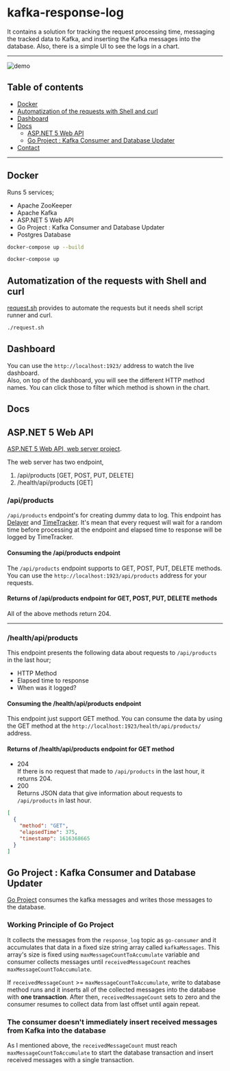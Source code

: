 # kafka-response-log
It contains a solution for tracking the request processing time, messaging the tracked data to Kafka, and inserting the Kafka messages into the database. Also, there is a simple UI to see the logs in a chart.

<hr>

![demo](./assets/demo.gif "demo")

## Table of contents
* [Docker](#docker)
* [Automatization of the requests with Shell and curl](#automatization-of-the-requests-with-shell-and-curl)
* [Dashboard](#dashboard)
* [Docs](#docs)
  - [ASP.NET 5 Web API](#aspnet-5-web-api)
  - [Go Project : Kafka Consumer and Database Updater](#go-project--kafka-consumer-and-database-updater)
* [Contact](#contact)

<hr>

## Docker
Runs 5 services;
* Apache ZooKeeper
* Apache Kafka
* ASP.NET 5 Web API
* Go Project : Kafka Consumer and Database Updater 
* Postgres Database

```bash
docker-compose up --build
```
```bash
docker-compose up
```

## Automatization of the requests with Shell and curl
[request.sh](https://github.com/halilkocaoz/kafka-response-log/tree/main/request.sh) provides to automate the requests but it needs shell script runner and curl.

```bash
./request.sh
```

## Dashboard
You can use the `http://localhost:1923/` address to watch the live dashboard. <br> Also, on top of the dashboard, you will see the different HTTP method names. You can click those to filter which method is shown in the chart.


## Docs

## ASP.NET 5 Web API
[ASP.NET 5 Web API, web server project](https://github.com/halilkocaoz/kafka-response-log/tree/main/server/).

The web server has two endpoint,

1. /api/products        [GET, POST, PUT, DELETE]
2. /health/api/products [GET]

### /api/products
`/api/products` endpoint's for creating dummy data to log. This endpoint has [Delayer](https://github.com/halilkocaoz/kafka-response-log/tree/main/server/Filters/Delayer.cs) and [TimeTracker](https://github.com/halilkocaoz/kafka-response-log/tree/main/server/Filters/TimeTracker.cs). It's mean that every request will wait for a random time before processing at the endpoint and elapsed time to response will be logged by TimeTracker.

#### Consuming the /api/products endpoint
The `/api/products` endpoint supports to GET, POST, PUT, DELETE methods. You can use the `http://localhost:1923/api/products` address for your requests. <br>

#### Returns of /api/products endpoint for GET, POST, PUT, DELETE methods
All of the above methods return 204.

<hr>

### /health/api/products
This endpoint presents the following data about requests to `/api/products` in the last hour;
* HTTP Method
* Elapsed time to response
* When was it logged?

#### Consuming the /health/api/products endpoint
This endpoint just support GET method. You can consume the data by using the GET method at the `http://localhost:1923/health/api/products/` address.

#### Returns of /health/api/products endpoint for GET method
* 204 <br>
If there is no request that made to `/api/products` in the last hour, it returns 204. <br>
* 200 <br>
  Returns JSON data that give information about requests to `/api/products` in last hour.


```json
[
  {
    "method": "GET",
    "elapsedTime": 375,
    "timestamp": 1616368665
  }
]
```

## Go Project : Kafka Consumer and Database Updater
[Go Project](https://github.com/halilkocaoz/kafka-response-log/tree/main/consumer) consumes the kafka messages and writes those messages to the database.

### Working Principle of Go Project
It collects the messages from the `response_log` topic as `go-consumer` and it accumulates that data in a fixed size string array called `kafkaMessages`. This array's size is fixed using `maxMessageCountToAccumulate` variable and consumer collects messages until `receivedMessageCount` reaches `maxMessageCountToAccumulate`.

If `receivedMessageCount` >= `maxMessageCountToAccumulate`, write to database method runs and it inserts all of the collected messages into the database with **one transaction**. After then, `receivedMessageCount` sets to zero and the consumer resumes to collect data from last offset until again repeat.

### The consumer doesn't immediately insert received messages from Kafka into the database
As I mentioned above, the `receivedMessageCount` must reach `maxMessageCountToAccumulate` to start the database transaction and insert received messages with a single transaction.
